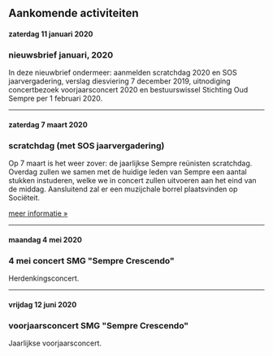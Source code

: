 ## Aankomende activiteiten

#### zaterdag 11 januari 2020
### nieuwsbrief januari, 2020

In deze nieuwbrief ondermeer: aanmelden scratchdag 2020 en SOS jaarvergadering, verslag diesviering 7 december 2019, uitnodiging concertbezoek voorjaarsconcert 2020 en bestuurswissel Stichting Oud Sempre per 1 februari 2020.

<hr>

#### zaterdag 7 maart 2020
### scratchdag (met SOS jaarvergadering)

Op 7 maart is het weer zover: de jaarlijkse Sempre reünisten scratchdag. Overdag zullen we samen met de huidige leden van Sempre een aantal stukken instuderen, welke we in concert zullen uitvoeren aan het eind van de middag. Aansluitend zal er een muzijchale borrel plaatsvinden op Sociëteit.

[meer informatie »](/scratchdag2020)

<hr>

#### maandag 4 mei 2020
### 4 mei concert SMG "Sempre Crescendo"

Herdenkingsconcert.

<hr>

#### vrijdag 12 juni 2020
### voorjaarsconcert SMG "Sempre Crescendo"

Jaarlijkse voorjaarsconcert.
